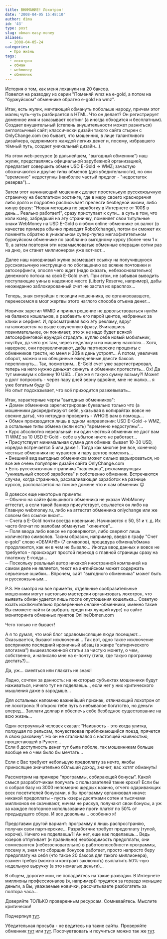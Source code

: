 ```yaml
---
title: ВНИМАНИЕ! Лохотрон!
date: '2008-04-05 15:48:10'
author: dima
id: '43'
type: post
slug: obman-easy-money
aliases: 
  - 2008-04-05-24
categories:
  - Про жизнь
tags:
  - лохотрон
  - обман
  - webmoney
  - обменник
---
```


История о том, как меня лоханули на 20 баксов.  
Повелся на разводку из серии "Поменяй wmz на e-gold, а потом на "буржуйском" обменнике обратно e-gold на wmz".

Итак, есть жулик, мечтающий обмануть побольше народу, причем этот малец чуть-чуть разбирается в HTML. Что он делает? Он регистрирует доменное имя и заказывает хостинг (а иногда обходится и бесплатным). Создает внушительный (степень внушительности может разниться) англоязычный сайт; классически дизайн такого сайта стырен с OnlyChange.com (но бывает, что мошенник, в лице талантливого дизайнера, одержимого жаждой легких денег и, посему, избравшего тёмный путь, создает уникальный дизайн...). 

На этом web-ресурсе (в дальнейшем, "выгодный обменник") наш жулик, представляясь официальной зарубежной организацией, предлагает совершить обмен USD E-Gold -> WMZ; зачастую обозначаются и другие типы обменов (для убедительности), но они "временно" недоступны (наиболее частый предлог - "недостаток резерва")... 

Затем этот начинающий мошенник делает простенькую русскоязычную страничку на бесплатном хостинге, где в меру своего красноречия либо долго и подробно расписывает прелести безбедной жизни, либо кинув фразу: "Новая методика по заработку в Интернете от 100$ в день... Реально работает!", сразу приступает к сути... а суть в том, что коли юзер, забредший на эту страничку, поменяет свои титульные знаки WebMoney на USD E-Gold в любом online-обменнике эл.валют (в качестве примера обычно приводят RoboXchange), потом он сможет их поменять обратно в уникальном супер-пупер мегаофигительном буржуйском обменнике по заоблачно выгодному курсу (более чем 1 к 1), а затем повторяя эти незамысловатые обменные операции сотни раз на дню, он станет миллионером уже вот-вот... 

Далее наш находчивый жулик размещает ссылку на получившуюся русскоязычную инструкцию по обогащению во всякие почтовики и автосерфинги, опосля чего ждет (надо сказать, небезосновательно) денежного потока на свой E-Gold счет. При этом, не забывая выводить поступающие уины в надежное место (Liberty Reserve, например), дабы неожиданно заблокированный счет не застал их врасплох...

Теперь, зная ситуэйшн с позиции мошенника, ее организовавшего, перенесемся в мозг жертвы этого наглого способа отъема денег...

Новичок зарегил WMID и принял решение не довольствоваться нулём на балансе кошельков, а разбавить его парой центов, набранных за клики и серфинг. И, просматривая всю эту рекламу, вдруг наталкивается на выше озвученную фразу. Вчитавшись повнимательнее, он понимает, это ж не надо будет всякой автосерфинговой ерундой страдать, куплю себе новый мобильник, ноутбук, да чего уж там, через недельку и на машину накоплю... Хотя, наверное, они преувеличивают, дабы партнерские проценты с обменников грести, но меня и 30$ в день устроят... А потом, увеличив оборот, можно и их обещанные ежедневные двести баксов переплюнуть... Так, посмотрим... E-Gold счет уже зарегистрировал, теперь на него нужно деньжат скинуть и обменник протестить... Ох! Да тут минимум к обмену 10 USD... Где же я такую сумму возьму?! Может в долг попросить - через пару дней верну вдвойне, мне не жалко... я уже богатым буду 😉  
Но опыт подсказывает, что всё приходится разжевывать...

Итак, характерные черты "выгодных обменников":  
• Домен обменника зарегистрирован буквально только что (а мошенники дискредитируют себя, указывая в копирайтах вовсе не свежие даты), что нетрудно проверить - WHOIS вам в помощь...  
• Обмен производится лишь в одном направлении: USD E-Gold -> WMZ, а остальные типы обмена (если есть) "временно недоступны"...  
• Курс абсолютно нереальный: ни один честный обменник не даст вам 11 WMZ за 10 USD E-Gold - себе в убыток никто не работает...  
• Присутствует минимальная сумма для обмена: бывает 10-30 USD, изредка встречается 5 или даже 1. Тогда как многие (не все, конечно) честные обменники не чураются и пару центов поменять...  
• Внешний вид выгодных обменников может сильно варьироваться, но все же очень популярен дизайн сайта OnlyChange.com  
• Есть русскоязычная страничка "завлекала", рекламирующая "уникальный способ заработка" и собственно обменник. Встречаются случаи, когда страничка, расхваливающая заработок на разнице курсов, располагается на том же домене что и сам обменник 😊

В довесок еще некоторые приметы:  
─ Обычно на сайте фальшивого обменника не указан WebMoney аттестат, а если такой баннер присутствует, ссылается он либо на Главную webmoney.ru, либо на аттестат обменника onlychange или же совсем без ссылки висит...  
─ Счета в E-Gold почти всегда новенькие. Начинаются с 50, 51 и т. д. Их часто блочат по жалобам обманутых "клиентов"...  
─ Поля ввода либо вовсе не проверяются, либо сверяют лишь количество символов. Таким образом, например, введя в графу "Счет e-gold" слово «ОБМАН!!» (7 символов), процедура обмена/обмана продолжится, как ни в чем не бывало... Иногда ввод данных и вовсе не требуется - происходит простой переход с главной страницы сразу на платежку Е-голда...  
─ Поскольку реальный автор никакой иностранной компанией на самом деле не является, текст на английском может содержать серьезные ошибки... Впрочем, сайт "выгодного обменника" может быть и русскоязычным...

P.S. Не смотря на все приметы, отдельные сообразительные мошенники могут настолько мастерски организовать лохотрон, что выявить обман удается лишь после опустошения кошелька... Советую юзать исключительно проверенные онлайн-обменники, именно такие Вы сможете найти (и выбрать среди них лучший курс) на сайте мониторинга обменных пунктов OnlineObmen.com

Чего только не бывает!

А я то думал, что мой блог здравомыслящие люди посещают... Оказывается, бывают исключения... Так вот, одно такое исключение восприняло последний ироничный абзац (в жанре “сатирического алогизма”) вышеизложенной статьи за чистую монету, о чем, собственно, и написало мне на e-почту (типа, где такую программу достать?)...

Да, уж… смеяться или плакать не знаю!

Ладно, сочтем за данность: на некоторых субъектах мошенники будут наживаться, ничего тут не поделаешь.., если нет у них критического мышления даже в зародыше...

Для остальных напомню важнейший признак, отличающий лохотрон от не лохотрона: Я открою тебе путь в небывалое богатство, но деньги вперед... Заплати доллар и обеспечь себе безбедное существование на всю жизнь...

Один остроумный человек сказал: “Наивность - это когда улитка, ползущая по рельсам, почувствовав приближающийся поезд, прячется в свою раковину”. Но он не сталкивался с настоящей наивностью, процветающей в Рунете...  
Если б доступность денег тут была поболе, так мошенникам больше вообще не о чем было бы мечтать...

Если с Вас требуют небольшую предоплату за нечто, якобы приносящее значительно бОльший доход, значит, вас хотят обмануть!

Рассмотрим на примере “программы, собирающей бонусы”. Какой смысл разработчикам получать с пользователей такие крохи? Если бы я собрал базу из 3000 непомерно щедрых казино, отчего одаривающих всех посетителей бонусами, я бы программу организовал иначе: никакой предоплаты – пусть юзеры десятками сотен и тысячами миллионов ее скачивают, ничем не рискуя, получают свои бонусы, а уж за каждое повторное использование проги платят по 50% от предыдущего сбора. И все довольны… особенно я!

Представим другой вариант: программу я лишь распространяю, получая свои партнерские... Разработчик требует предоплату (тупой, короче). Ничего не поделаешь?! Ан нет, еще как поделаешь... Ведь юзеров отпугивает (и правильно) необходимость предоплаты, они сомневаются (небезосновательно) в работоспособности программы, посему я, зная что сборщик бонусов работает, просто напросто беру предоплату на себя (что такое 20 баксов для такого миллионера), взамен требуя (можно и контракт заключить) выплатить 50%-ную недельную выручку (а это немалые деньги)...

В общем, дорогие мои, не попадайтесь на такие разводки. В Интернете миллионы профессионалов (я, например)) трудятся за гораздо меньшие деньги, а Вы, уважаемые новички, рассчитываете разбогатеть за полтора часа...

Доверяйте ТОЛЬКО проверенным ресурсам. Сомневайтесь. Мыслите критически!

Подчерпнул [тут](https://www.as1.ru/blog/post_1205467497.html).

Убедительная просьба - не ведитесь на такие сайты. Проверяйте обменник [тут](https://www.webtrust.ru/no_trust/obmen.php) или [тут](https://www.weboborona.ru/index.php?nma=page12&fla=index). Посочувтвовать и поучиться можно так же [тут](https://forum.webmoney.ru/Default.aspx?g=posts&t=5898).